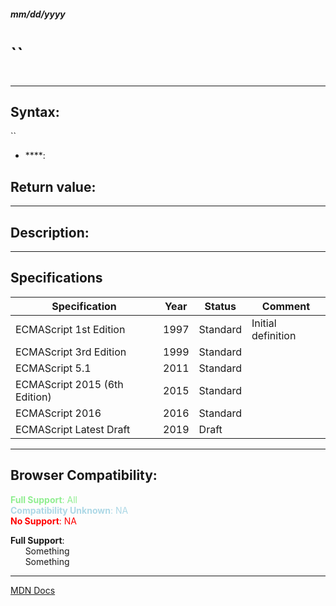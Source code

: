 ##### mm/dd/yyyy
# ``

```js

```

---

## Syntax:
``

* ****: 

## Return value:


---

## Description:


---

## Specifications
| Specification | Year | Status | Comment |
|---|---|---|---|
| ECMAScript 1st Edition | 1997 | Standard | Initial definition |
| ECMAScript 3rd Edition | 1999 | Standard |  |
| ECMAScript 5.1 | 2011 | Standard |  |
| ECMAScript 2015 (6th Edition) | 2015 | Standard |  |
| ECMAScript 2016 | 2016 | Standard |  |
| ECMAScript Latest Draft | 2019 | Draft |  |

---

## Browser Compatibility:
<span style="color: lightgreen">**Full Support**: All</span>  
<span style="color: lightblue">**Compatibility Unknown**: NA</span>  
<span style="color: red">**No Support**: NA</span>

<span style="color: ">**Full Support**:  
  &nbsp; &nbsp; &nbsp; Something  
  &nbsp; &nbsp; &nbsp; Something  
</span>

---

[MDN Docs](https://developer.mozilla.org/en-US/docs/Web/JavaScript/Reference/Global_Objects/DataView/getInt16)